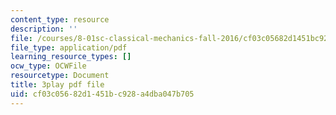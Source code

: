 ```yaml
---
content_type: resource
description: ''
file: /courses/8-01sc-classical-mechanics-fall-2016/cf03c05682d1451bc928a4dba047b705_1BU28txGAFI.pdf
file_type: application/pdf
learning_resource_types: []
ocw_type: OCWFile
resourcetype: Document
title: 3play pdf file
uid: cf03c056-82d1-451b-c928-a4dba047b705
---
```

